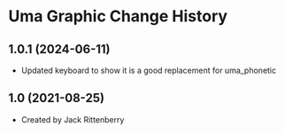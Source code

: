 Uma Graphic Change History
====================

1.0.1 (2024-06-11)
----------------
* Updated keyboard to show it is a good replacement for uma_phonetic

1.0 (2021-08-25)
----------------
* Created by Jack Rittenberry
